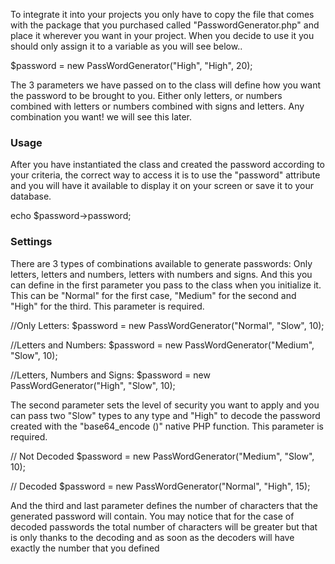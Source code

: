 To integrate it into your projects you only have to copy the file that comes with the package that you purchased called "PasswordGenerator.php" and place it wherever you want in your project. When you decide to use it you should only assign it to a variable as you will see below..

$password = new PassWordGenerator("High", "High", 20);

The 3 parameters we have passed on to the class will define how you want the password to be brought to you. Either only letters, or numbers combined with letters or numbers combined with signs and letters. Any combination you want! we will see this later.

<h3>Usage</h3>

After you have instantiated the class and created the password according to your criteria, the correct way to access it is to use the "password" attribute and you will have it available to display it on your screen or save it to your database.

echo $password->password;

<h3>Settings</h3>

There are 3 types of combinations available to generate passwords: Only letters, letters and numbers, letters with numbers and signs. And this you can define in the first parameter you pass to the class when you initialize it. This can be "Normal" for the first case, "Medium" for the second and "High" for the third. This parameter is required.

//Only Letters: $password = new PassWordGenerator("Normal", "Slow", 10);

//Letters and Numbers: $password = new PassWordGenerator("Medium", "Slow", 10);

//Letters, Numbers and Signs: $password = new PassWordGenerator("High", "Slow", 10);

The second parameter sets the level of security you want to apply and you can pass two "Slow" types to any type and "High" to decode the password created with the "base64_encode ()" native PHP function. This parameter is required.

// Not Decoded $password = new PassWordGenerator("Medium", "Slow", 10);

// Decoded $password = new PassWordGenerator("Normal", "High", 15);

And the third and last parameter defines the number of characters that the generated password will contain. You may notice that for the case of decoded passwords the total number of characters will be greater but that is only thanks to the decoding and as soon as the decoders will have exactly the number that you defined
